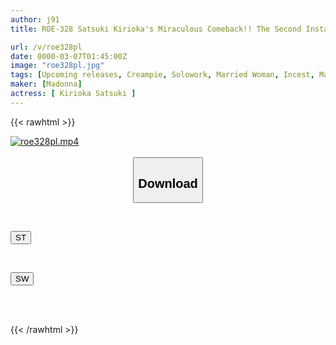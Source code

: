 ```yaml
---
author: j91
title: ROE-328 Satsuki Kirioka's Miraculous Comeback!! The Second Installment Is A Classic Creampie Drama!! My Mother And I Had Creampie Sex To Get Pregnant - After Finding Out That She Was A Stranger, We Got Carried Away And Indulged In Seeding -

url: /v/roe328pl
date: 0000-03-07T01:45:00Z
image: "roe328pl.jpg"
tags: [Upcoming releases, Creampie, Solowork, Married Woman, Incest, Mature Woman, Mother	]
maker: [Madonna]
actress: [ Kirioka Satsuki ]
---
```



{{< rawhtml >}}

<div class="video" data-videoid="pending_link.html">
    <a href="javascript:;">
        <img src="/v/roe328pl/roe328pl.jpg" width="WIDTH" height="HEIGHT" alt="roe328pl.mp4" loading="lazy">
    </a>
</div>

<script type="text/javascript" src="https://j91.asia/asset/on-demand-pend.js"></script>

<br>
  <link rel="stylesheet" href="https://j91.asia/asset/bs5.css">
  
  <center>
  <button class="btn btn-primary" type="button" data-bs-toggle="collapse" data-bs-target=".multi-collapse" aria-expanded="false" aria-controls="multiCollapseExample1 multiCollapseExample2"><h2>Download</h2></button></center>
</p>
<div class="row">
  <div class="col">
    <div class="collapse multi-collapse" id="multiCollapseExample1">
      <div class="card card-body">
	      	      <br>
<div class="buttons">  
<p><a href="https://j91.asia/pending_link.html" target="_blank"><button class="btn-hover color-3"><i class="fa fa-download"></i> ST</button></a></p></div>
    </div>
  </div>
</div>
  <div class="col">
    <div class="collapse multi-collapse" id="multiCollapseExample2">
      <div class="card card-body">
	      <br>
<div class="buttons">
<p><a href="https://j91.asia/pending_link.html" target="_blank"><button class="btn-hover color-2"><i class="fa fa-download"></i> SW</button></a></p></div>
<br><br>
      </div>
    </div>
  </div>
</div>

{{< /rawhtml >}}